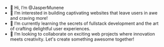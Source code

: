 - 👋 Hi, I’m @JasperMunene
- 👀 I’m interested in building captivating websites that leave users in awe and craving more!
- 🌱 I’m currently learning the secrets of fullstack development and the art of crafting delightful user experiences.
- 💞️ I’m looking to collaborate on exciting web projects where innovation meets creativity. Let's create something awesome together!


<!---
JasperMunene/JasperMunene is a ✨ special ✨ repository because its `README.md` (this file) appears on your GitHub profile.
You can click the Preview link to take a look at your changes.
--->
